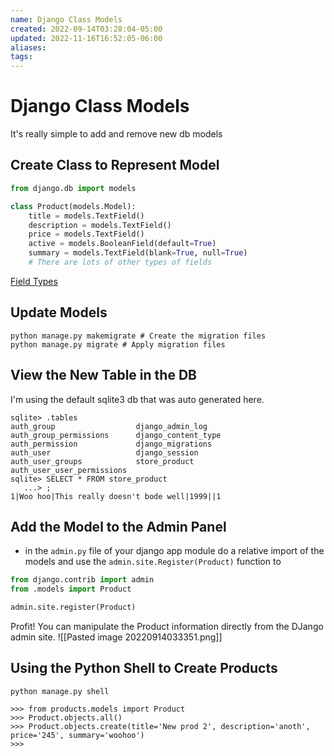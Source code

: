```yaml
---
name: Django Class Models
created: 2022-09-14T03:28:04-05:00
updated: 2022-11-16T16:52:05-06:00
aliases: 
tags: 
---
```

# Django Class Models

It's really simple to add and remove new db models

## Create Class to Represent Model
```python
from django.db import models

class Product(models.Model):
	title = models.TextField()
	description = models.TextField()
	price = models.TextField()
	active = models.BooleanField(default=True)
	summary = models.TextField(blank=True, null=True)
	# There are lots of other types of fields
```

[Field Types](https://docs.djangoproject.com/en/4.1/ref/models/fields/#field-types)

## Update Models

```shell
python manage.py makemigrate # Create the migration files
python manage.py migrate # Apply migration files
```

## View the New Table in the DB
I'm using the default sqlite3 db that was auto generated here.

```shell
sqlite> .tables
auth_group                  django_admin_log          
auth_group_permissions      django_content_type       
auth_permission             django_migrations         
auth_user                   django_session            
auth_user_groups            store_product             
auth_user_user_permissions
sqlite> SELECT * FROM store_product
   ...> ;
1|Woo hoo|This really doesn't bode well|1999||1
```

## Add the Model to the Admin Panel
- in the `admin.py` file of your django app module do a relative import of the models and use the `admin.site.Register(Product)` function to 

```python
from django.contrib import admin
from .models import Product

admin.site.register(Product)
```

Profit!  You can manipulate the Product information directly from the DJango admin site.
![[Pasted image 20220914033351.png]]

## Using the Python Shell to Create Products

```shell
python manage.py shell

>>> from products.models import Product
>>> Product.objects.all()
>>> Product.objects.create(title='New prod 2', description='anoth', price='245', summary='woohoo')
>>> 
```

